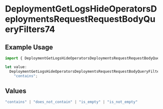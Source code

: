 # DeploymentGetLogsHideOperatorsDeploymentsRequestRequestBodyQueryFilters74

## Example Usage

```typescript
import { DeploymentGetLogsHideOperatorsDeploymentsRequestRequestBodyQueryFilters74 } from "@orq-ai/node/models/operations";

let value:
  DeploymentGetLogsHideOperatorsDeploymentsRequestRequestBodyQueryFilters74 =
    "contains";
```

## Values

```typescript
"contains" | "does_not_contain" | "is_empty" | "is_not_empty"
```